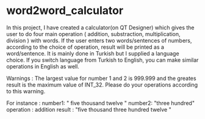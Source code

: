 # word2word_calculator

In this project, I have created a calculator(on QT Designer) which gives the user to do four main operation ( addition, substraction, multiplication, division ) with words. If the user enters
two words/sentences of numbers, according to the choice of operation, result will be printed as a word/sentence. It is mainly done in Turkish but I supplied a language choice.
If you switch language from Turkish to English, you can make similar operations in English as well.

Warnings : The largest value for number 1 and 2 is  999.999 and the greates result is the maximum value of  INT_32. Please do your operations according to this warning. 

For instance : 
number1: " five thousand twelve "
number2: "three hundred" 
operation : addition 
result : "five thousand three hundred twelve " 

 
